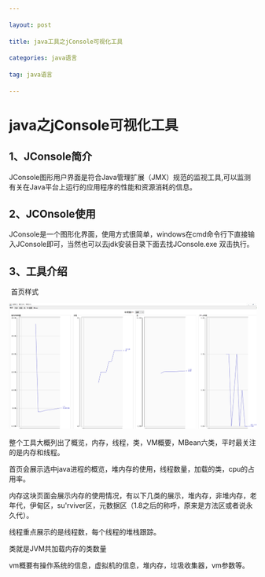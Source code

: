 ```yaml
---

layout: post

title: java工具之jConsole可视化工具

categories: java语言

tag: java语言

---
```

# java之jConsole可视化工具

## 1、JConsole简介

​	JConsole图形用户界面是符合Java管理扩展（JMX）规范的监视工具,可以监测有关在Java平台上运行的应用程序的性能和资源消耗的信息。

## 2、JCOnsole使用

​	JConsole是一个图形化界面，使用方式很简单，windows在cmd命令行下直接输入JConsole即可，当然也可以去jdk安装目录下面去找JConsole.exe 双击执行。

## 3、工具介绍

​	首页样式

![](https://github.com/superhxf/superhxf.github.io/blob/master/_posts/images/%E5%BE%AE%E4%BF%A1%E5%9B%BE%E7%89%87_20190809140910.png?raw=true)

整个工具大概列出了概览，内存，线程，类，VM概要，MBean六类，平时最关注的是内存和线程。

首页会展示选中java进程的概览，堆内存的使用，线程数量，加载的类，cpu的占用率。

内存这块页面会展示内存的使用情况，有以下几类的展示，堆内存，非堆内存，老年代，伊甸区，su'rviver区，元数据区（1.8之后的称呼，原来是方法区或者说永久代）。

线程重点展示的是线程数，每个线程的堆栈跟踪。

类就是JVM共加载内存的类数量

vm概要有操作系统的信息，虚拟机的信息，堆内存，垃圾收集器，vm参数等。



